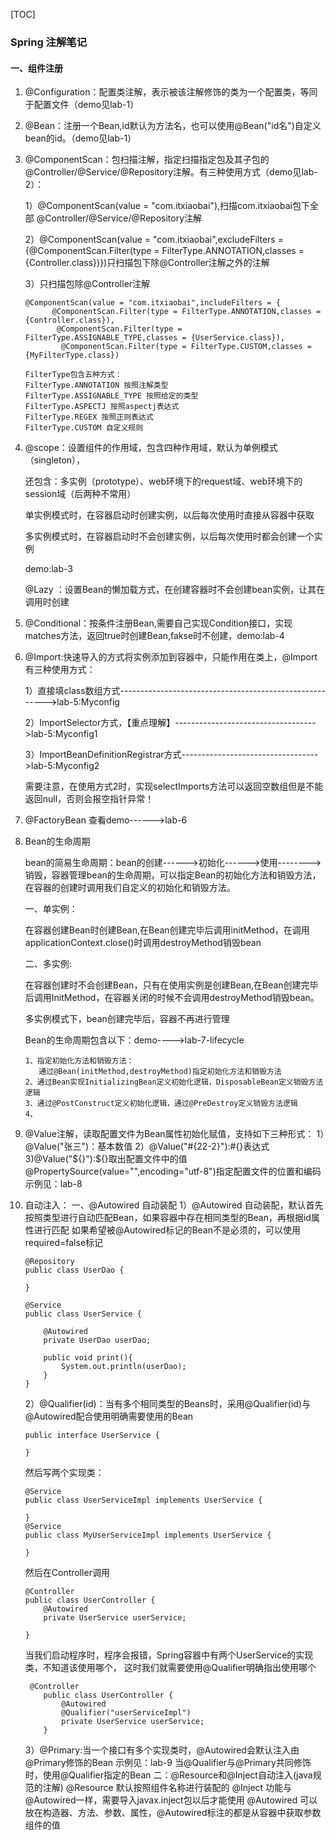 [TOC]



### Spring 注解笔记

#### 一、组件注册

1. ​	@Configuration：配置类注解，表示被该注解修饰的类为一个配置类，等同于配置文件（demo见lab-1）

2. ​    @Bean：注册一个Bean,id默认为方法名，也可以使用@Bean("id名")自定义bean的id。（demo见lab-1）

3. ​    @ComponentScan：包扫描注解，指定扫描指定包及其子包的@Controller/@Service/@Repository注解。有三种使用方式（demo见lab-2）：

   1）@ComponentScan(value = "com.itxiaobai"),扫描com.itxiaobai包下全部           											@Controller/@Service/@Repository注解

   2）@ComponentScan(value = "com.itxiaobai",excludeFilters = {@ComponentScan.Filter(type = FilterType.ANNOTATION,classes = {Controller.class})})只扫描包下除@Controller注解之外的注解

   3）只扫描包除@Controller注解

   ```
   @ComponentScan(value = "com.itxiaobai",includeFilters = {
         @ComponentScan.Filter(type = FilterType.ANNOTATION,classes = {Controller.class}),
          @ComponentScan.Filter(type = FilterType.ASSIGNABLE_TYPE,classes = {UserService.class}),
           @ComponentScan.Filter(type = FilterType.CUSTOM,classes = {MyFilterType.class})
   ```

   ```
   FilterType包含五种方式：
   FilterType.ANNOTATION 按照注解类型
   FilterType.ASSIGNABLE_TYPE 按照给定的类型
   FilterType.ASPECTJ 按照aspectj表达式
   FilterType.REGEX 按照正则表达式
   FilterType.CUSTOM 自定义规则
   ```

4. @scope：设置组件的作用域，包含四种作用域，默认为单例模式（singleton），

   还包含：多实例（prototype）、web环境下的request域、web环境下的session域（后两种不常用）

   单实例模式时，在容器启动时创建实例，以后每次使用时直接从容器中获取

   多实例模式时，在容器启动时不会创建实例，以后每次使用时都会创建一个实例

   demo:lab-3

   @Lazy ：设置Bean的懒加载方式，在创建容器时不会创建bean实例，让其在调用时创建

5. @Conditional：按条件注册Bean,需要自己实现Condition接口，实现matches方法，返回true时创建Bean,fakse时不创建，demo:lab-4

6. ​    @Import:快速导入的方式将实例添加到容器中，只能作用在类上，@Import有三种使用方式：

   1）直接填class数组方式-------------------------------------------------------->lab-5:Myconfig

   2）ImportSelector方式，【重点理解】----------------------------------->lab-5:Myconfig1

   3）ImportBeanDefinitionRegistrar方式---------------------------------->lab-5:Myconfig2

   需要注意，在使用方式2时，实现selectImports方法可以返回空数组但是不能返回null，否则会报空指针异常！

7. @FactoryBean 查看demo------>lab-6

8. Bean的生命周期

   bean的简易生命周期：bean的创建------>初始化------>使用-------->销毁，容器管理bean的生命周期，可以指定Bean的初始化方法和销毁方法，在容器的创建时调用我们自定义的初始化和销毁方法。

   一、单实例：

   在容器创建Bean时创建Bean,在Bean创建完毕后调用initMethod，在调用applicationContext.close()时调用destroyMethod销毁bean

   二、多实例:

   在容器创建时不会创建Bean，只有在使用实例是创建Bean,在Bean创建完毕后调用InitMethod，在容器关闭的时候不会调用destroyMethod销毁bean。

   多实例模式下，bean创建完毕后，容器不再进行管理

   Bean的生命周期包含以下：demo---->lab-7-lifecycle

   ```
   1、指定初始化方法和销毁方法：
      通过@Bean(initMethod,destroyMethod)指定初始化方法和销毁方法
   2、通过Bean实现InitializingBean定义初始化逻辑，DisposableBean定义销毁方法逻辑
   3、通过@PostConstruct定义初始化逻辑，通过@PreDestroy定义销毁方法逻辑
   4、
   ```

   

9. @Value注解，读取配置文件为Bean属性初始化赋值，支持如下三种形式：
        1）@Value("张三")：基本数值
        2）@Value("#{22-2}"):#{}表达式
        3)@Value("${}"):${}取出配置文件中的值
    @PropertySource(value="",encoding="utf-8")指定配置文件的位置和编码
    示例见：lab-8
10. 自动注入：
    一、@Autowired 自动装配
    1）@Autowired 自动装配，默认首先按照类型进行自动匹配Bean，如果容器中存在相同类型的Bean，再根据id属性进行匹配
        如果希望被@Autowired标记的Bean不是必须的，可以使用required=false标记
       
        @Repository
        public class UserDao {
            
        }    
                
        @Service
        public class UserService {
        
            @Autowired
            private UserDao userDao;
        
            public void print(){
                System.out.println(userDao);
            }
        }
    2）@Qualifier(id)：当有多个相同类型的Beans时，采用@Qualifier(id)与@Autowired配合使用明确需要使用的Bean
    ```
    public interface UserService {
        
    }
    ```
    然后写两个实现类：
    ```
    @Service
    public class UserServiceImpl implements UserService {
       
    }
    @Service
    public class MyUserServiceImpl implements UserService {
       
    }
    ```
    然后在Controller调用
    ```
    @Controller   
    public class UserController {
        @Autowired
        private UserService userService;
    
    }
    ```
    当我们启动程序时，程序会报错，Spring容器中有两个UserService的实现类，不知道该使用哪个，
    这时我们就需要使用@Qualifier明确指出使用哪个
    
    ``` 
     @Controller   
        public class UserController {
            @Autowired
            @Qualifier("userServiceImpl")
            private UserService userService;
        }
    ```
    3）@Primary:当一个接口有多个实现类时，@Autowired会默认注入由@Primary修饰的Bean
        示例见：lab-9
    当@Qualifier与@Primary共同修饰时，使用@Qualifier指定的Bean
    二：@Resource和@Inject自动注入(java规范的注解)
    @Resource 默认按照组件名称进行装配的
    @Inject 功能与@Autowired一样，需要导入javax.inject包以后才能使用
    @Autowired 可以放在构造器、方法、参数、属性，@Autowired标注的都是从容器中获取参数组件的值

